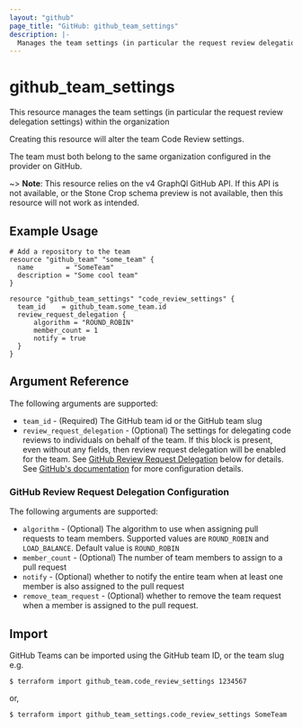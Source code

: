 ```yaml
---
layout: "github"
page_title: "GitHub: github_team_settings"
description: |-
  Manages the team settings (in particular the request review delegation settings)
---
```


# github_team_settings

This resource manages the team settings (in particular the request review delegation settings) within the organization

Creating this resource will alter the team Code Review settings.

The team must both belong to the same organization configured in the provider on GitHub. 

~> **Note**: This resource relies on the v4 GraphQl GitHub API. If this API is not available, or the Stone Crop schema preview is not available, then this resource will not work as intended.

## Example Usage

```hcl
# Add a repository to the team
resource "github_team" "some_team" {
  name        = "SomeTeam"
  description = "Some cool team"
}

resource "github_team_settings" "code_review_settings" {
  team_id    = github_team.some_team.id
  review_request_delegation {
      algorithm = "ROUND_ROBIN"
      member_count = 1
      notify = true
  }
}
```

## Argument Reference

The following arguments are supported:

* `team_id` - (Required) The GitHub team id or the GitHub team slug
* `review_request_delegation` - (Optional) The settings for delegating code reviews to individuals on behalf of the team. If this block is present, even without any fields, then review request delegation will be enabled for the team. See [GitHub Review Request Delegation](#github-review-request-delegation-configuration) below for details. See [GitHub's documentation](https://docs.github.com/en/organizations/organizing-members-into-teams/managing-code-review-settings-for-your-team#configuring-team-notifications) for more configuration details.

### GitHub Review Request Delegation Configuration

The following arguments are supported:

* `algorithm` - (Optional) The algorithm to use when assigning pull requests to team members. Supported values are `ROUND_ROBIN` and `LOAD_BALANCE`. Default value is `ROUND_ROBIN`
* `member_count` - (Optional) The number of team members to assign to a pull request
* `notify` - (Optional) whether to notify the entire team when at least one member is also assigned to the pull request
* `remove_team_request` - (Optional) whether to remove the team request when a member is assigned to the pull request.


## Import

GitHub Teams can be imported using the GitHub team ID, or the team slug e.g.

```
$ terraform import github_team.code_review_settings 1234567
```
or,
```
$ terraform import github_team_settings.code_review_settings SomeTeam
```
